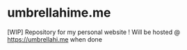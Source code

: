 # umbrellahime.me
[WIP] Repository for my personal website ! Will be hosted @ https://umbrellahi.me when done
